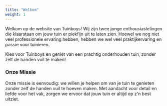 ```yaml
---
title: "Welkom"
weight: 1
---
```


Welkom op de website van Tuinboys! Wij zijn twee jonge enthousiastelingen die klaarstaan om jouw tuin er piekfijn uit te laten zien. Hoewel we nog niet veel professionele ervaring hebben, hebben we wel veel praktijkervaring en passie voor tuinieren.

Kies voor Tuinboys en geniet van een prachtig onderhouden tuin, zonder zelf de handen vuil te maken!


### Onze Missie

Onze missie is eenvoudig: we willen je helpen om van je tuin te genieten zonder zelf de handen vuil te hoeven maken. Met aandacht voor detail en liefde voor het vak, zorgen we ervoor dat jouw tuin er altijd op z'n best uitziet.

